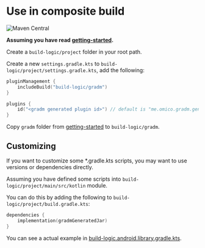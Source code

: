 # Use in composite build

![Maven Central](https://img.shields.io/maven-central/v/me.omico.gradm/gradm-runtime)

**Assuming you have read [getting-started](./getting-started).**

Create a `build-logic/project` folder in your root path.

Create a new `settings.gradle.kts` to `build-logic/project/settings.gradle.kts`, add the following:

```kotlin
pluginManagement {
    includeBuild("build-logic/gradm")
}

plugins {
    id("<gradm generated plugin id>") // default is "me.omico.gradm.generated"
}
```

Copy `gradm` folder from [getting-started](./getting-started) to `build-logic/gradm`.

## Customizing

If you want to customize some *.gradle.kts scripts, you may want to use versions or dependencies directly.

Assuming you have defined some scripts into `build-logic/project/main/src/kotlin` module.

You can do this by adding the following to `build-logic/project/build.gradle.kts`:

```kotlin
dependencies {
    implementation(gradmGeneratedJar)
}
```

You can see a actual example in [build-logic.android.library.gradle.kts](https://github.com/Omico/Gradm/blob/release/examples/gradm-with-composite-build/build-logic/convention/src/main/kotlin/build-logic.android.library.gradle.kts).
